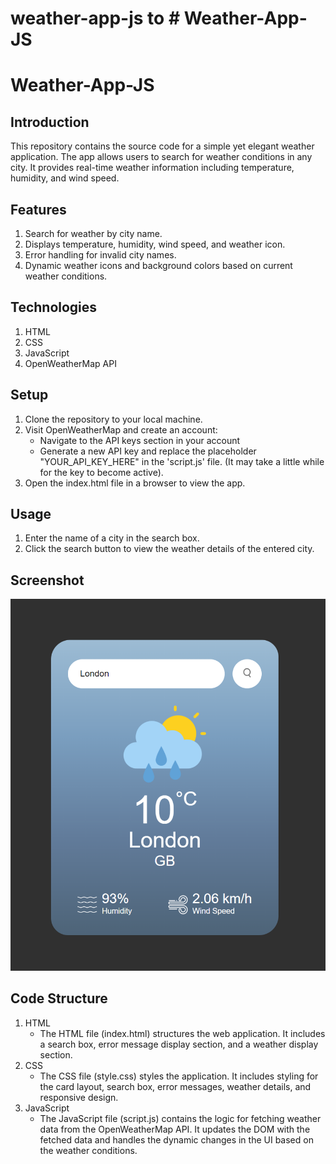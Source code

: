 # weather-app-js to # Weather-App-JS
# Weather-App-JS
## Introduction
This repository contains the source code for a simple yet elegant weather application. The app allows users to search for weather conditions in any city. It provides real-time weather information including temperature, humidity, and wind speed.

## Features
1. Search for weather by city name.
2. Displays temperature, humidity, wind speed, and weather icon.
3. Error handling for invalid city names.
4. Dynamic weather icons and background colors based on current weather conditions.

## Technologies
1. HTML
2. CSS
3. JavaScript
4. OpenWeatherMap API

## Setup
1. Clone the repository to your local machine.
2. Visit OpenWeatherMap and create an account:
   * Navigate to the API keys section in your account
   * Generate a new API key and replace the placeholder "YOUR_API_KEY_HERE" in the 'script.js' file. (It may take a little while for the key to become active).
3. Open the index.html file in a browser to view the app.

## Usage
1. Enter the name of a city in the search box.
2. Click the search button to view the weather details of the entered city.

## Screenshot
![Weather APP Screenshot](images/weather-app-screenshot.png)

## Code Structure
1. HTML
   * The HTML file (index.html) structures the web application. It includes a search box, error message display section, and a weather display section.
2. CSS
   * The CSS file (style.css) styles the application. It includes styling for the card layout, search box, error messages, weather details, and responsive design.
3. JavaScript
   * The JavaScript file (script.js) contains the logic for fetching weather data from the OpenWeatherMap API. It updates the DOM with the fetched data and handles the dynamic changes in the UI based on the weather conditions.
